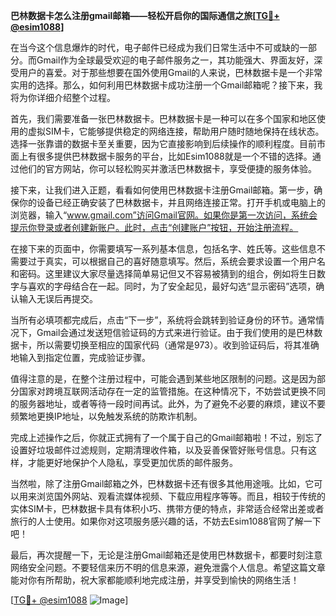 **巴林数据卡怎么注册gmail邮箱——轻松开启你的国际通信之旅[[TG💪+ @esim1088](https://t.me/s/esim1088)]**

在当今这个信息爆炸的时代，电子邮件已经成为我们日常生活中不可或缺的一部分。而Gmail作为全球最受欢迎的电子邮件服务之一，其功能强大、界面友好，深受用户的喜爱。对于那些想要在国外使用Gmail的人来说，巴林数据卡是一个非常实用的选择。那么，如何利用巴林数据卡成功注册一个Gmail邮箱呢？接下来，我将为你详细介绍整个过程。

首先，我们需要准备一张巴林数据卡。巴林数据卡是一种可以在多个国家和地区使用的虚拟SIM卡，它能够提供稳定的网络连接，帮助用户随时随地保持在线状态。选择一张靠谱的数据卡至关重要，因为它直接影响到后续操作的顺利程度。目前市面上有很多提供巴林数据卡服务的平台，比如Esim1088就是一个不错的选择。通过他们的官方网站，你可以轻松购买并激活巴林数据卡，享受便捷的服务体验。

接下来，让我们进入正题，看看如何使用巴林数据卡注册Gmail邮箱。第一步，确保你的设备已经正确安装了巴林数据卡，并且网络连接正常。打开手机或电脑上的浏览器，输入“www.gmail.com”访问Gmail官网。如果你是第一次访问，系统会提示你登录或者创建新账户。此时，点击“创建账户”按钮，开始注册流程。

在接下来的页面中，你需要填写一系列基本信息，包括名字、姓氏等。这些信息不需要过于真实，可以根据自己的喜好随意填写。然后，系统会要求设置一个用户名和密码。这里建议大家尽量选择简单易记但又不容易被猜到的组合，例如将生日数字与喜欢的字母结合在一起。同时，为了安全起见，最好勾选“显示密码”选项，确认输入无误后再提交。

当所有必填项都完成后，点击“下一步”，系统将会跳转到验证身份的环节。通常情况下，Gmail会通过发送短信验证码的方式来进行验证。由于我们使用的是巴林数据卡，所以需要切换至相应的国家代码（通常是973）。收到验证码后，将其准确地输入到指定位置，完成验证步骤。

值得注意的是，在整个注册过程中，可能会遇到某些地区限制的问题。这是因为部分国家对跨境互联网活动存在一定的监管措施。在这种情况下，不妨尝试更换不同的服务器地址，或者等待一段时间再试。此外，为了避免不必要的麻烦，建议不要频繁地更换IP地址，以免触发系统的防欺诈机制。

完成上述操作之后，你就正式拥有了一个属于自己的Gmail邮箱啦！不过，别忘了设置好垃圾邮件过滤规则，定期清理收件箱，以及妥善保管好账号信息。只有这样，才能更好地保护个人隐私，享受更加优质的邮件服务。

当然啦，除了注册Gmail邮箱之外，巴林数据卡还有很多其他用途哦。比如，它可以用来浏览国外网站、观看流媒体视频、下载应用程序等等。而且，相较于传统的实体SIM卡，巴林数据卡具有体积小巧、携带方便的特点，非常适合经常出差或者旅行的人士使用。如果你对这项服务感兴趣的话，不妨去Esim1088官网了解一下吧！

最后，再次提醒一下，无论是注册Gmail邮箱还是使用巴林数据卡，都要时刻注意网络安全问题。不要轻信来历不明的信息来源，避免泄露个人信息。希望这篇文章能对你有所帮助，祝大家都能顺利地完成注册，并享受到愉快的网络生活！

[[TG💪+ @esim1088](https://t.me/s/esim1088) ![Image](https://i.postimg.cc/4NQfJmqS/Snipaste-2025-05-13-00-14-12.png)]